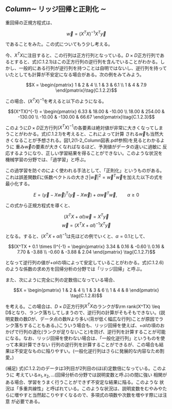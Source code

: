 ## $Column\sim$ リッジ回帰と正則化 $\sim$

重回帰の正規方程式は、

$$\vec{w} = (X^TX)^{-1}X^T\vec{y} \tag{C.1.2.1}$$

であることをみた。この式についてもう少し考える。

今、$X^TX$に注目すると、この行列は正方行列となっている。$D\times D$正方行列であるとすると、式($C.1.2.1$)はこの正方行列の逆行列を含んでいることがわかる。しかし、一般的にある行列が逆行列を持つことは自明ではないし、逆行列を持っていたとしても計算が不安定になる場合がある。次の例をみてみよう。

$$X = \begin{pmatrix}
1 & 2 & 4 \\
1 & 3 & 6.1 \\
1 & 4 & 7.9
\end{pmatrix}\tag{C.1.2.2}$$

この場合、$(X^TX)^{-1}$を考えると以下のようになる。

$$(X^TX)^{-1} = \begin{pmatrix}
6.33 & 18.00 & -10.00 \\
18.00 & 254.00 & -130.00 \\
-10.00 & -130.00 & 66.67
\end{pmatrix}\tag{C.1.2.3}$$

このように$D\times D$正方行列$(X^TX)^{-1}$の各要素は絶対値が非常に大きくなってしまうことがわかる。式$(C.1.2.1)$を考えると、これによって計算
される$\vec{w}$も当然大きくなることが予想される。図1,2(1-2_Column図表.pdf参照)を見るとわかるように
重み$\vec{w}$の要素が大きくなればなるほど、予測値がデータの違いに過敏に
反応するようになり、正しい学習結果を得ることができない。このような状況を
機械学習の分野では、「過学習」と呼ぶ。

この過学習を防ぐのによく使われる手法として、「正則化」というものがある。これは誤差関数$E$に係数ベクトルの大きさ$|\vec{w}|^2 = \vec{w}^T\vec{w}$を加えた以下の式を最小化する。

$$E = (\vec{y} - X\vec{w})^T(\vec{y} - X\vec{w}) + \alpha \vec{w}^T\vec{w},\qquad \alpha \geq 0\tag{C.1.2.4}$$

この式から正規方程式を導くと、

$$(X^TX + \alpha I)\vec{w} = X^T\vec{y}\tag{C.1.2.5}$$
$$\vec{w} = (X^TX + \alpha I)^{-1}X^T\vec{y}\tag{C.1.2.6}$$

となる。すると、$(X^TX + \alpha I)^{-1}$は先ほどの例でいくと、$\alpha = 0.1$として、

$$(X^TX + 0.1 \times I)^{-1} = \begin{pmatrix}
3.34 & 0.16 & -0.60 \\
0.16 & 7.70 & -3.88 \\
-0.60 & -3.88 & 2.04
\end{pmatrix} \tag{C.1.2.7}$$

となって逆行列の値が$+ \alpha I$の項によって安定していることがわかる。式$(C.1.2.6)$のような係数の求め方を回帰分析の分野では「リッジ回帰」と呼ぶ。

また、次にように完全に列の定数倍になっている場合、

$$X = \begin{pmatrix}
1 & 2 & 4 \\
1 & 3 & 6 \\
1 & 4 & 8
\end{pmatrix} \tag{C.1.2.8}$$

を考える。この場合は、$D\times D$正方行列$X^TX$のランクが$\rm rank(X^TX) \leq D$となり、ランク落ちしてしまうので、逆行列の計算がそもそもできない。(説明変数の数$D$が、データ点の数$N$より多い(背が低く幅広な行列)ことが原因でランク落ちすることもある。)こういう場合も、リッジ回帰を使えば、$+\alpha I$の項のおかげで行列の退化(ランクが足りないこと)を防げ、逆行列を計算することが可能になる。なお、リッジ回帰を使わない場合は、「一般化逆行列」というものを使って本来計算できない
行列の逆行列を計算することができるが、この場合も結果は不安定なものに陥りやすい。(一般化逆行列はさらに発展的な内容なため割愛。)


(補足)
式$(C.1.2.2)$のデータは3列目が2列目の(ほぼ)定数倍になっている。このように
考えている$x_1,x_2,...$(回帰分析の分野では説明変数と呼ぶ)の間に強い
相関がある場合、学習をうまく行うことができず不安定な結果に陥る。このような
状況は「多重共線性」と呼ばれている。このような状況は、説明変数をむやみやたらに増やすと当然起こりやすくなるので、多項式の項数や次数を増やす際には注意
が必要である。


